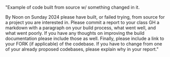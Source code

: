 "Example of code built from source w/ something changed in it.

By Noon on Sunday 2024 please have built, or failed trying, from source for a project you are interested in. Please commit a report to your class GH a markdown with a paragraph on your build process, what went well, and what went poorly. If you have any thoughts on improving the build documentation please include those as well. Finally, please include a link to your FORK (if applicable) of the codebase.
If you have to change from one of your already proposed codebases, please explain why in your report."
